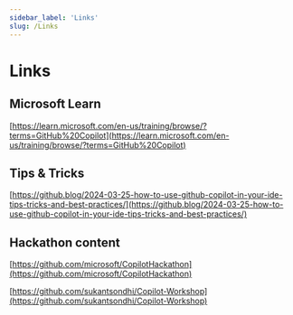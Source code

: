 ```yaml
---
sidebar_label: 'Links'
slug: /Links
---
```


# Links

## Microsoft Learn

[https://learn.microsoft.com/en-us/training/browse/?terms=GitHub%20Copilot](https://learn.microsoft.com/en-us/training/browse/?terms=GitHub%20Copilot)

## Tips & Tricks

[https://github.blog/2024-03-25-how-to-use-github-copilot-in-your-ide-tips-tricks-and-best-practices/](https://github.blog/2024-03-25-how-to-use-github-copilot-in-your-ide-tips-tricks-and-best-practices/)

## Hackathon content

[https://github.com/microsoft/CopilotHackathon](https://github.com/microsoft/CopilotHackathon)

[https://github.com/sukantsondhi/Copilot-Workshop](https://github.com/sukantsondhi/Copilot-Workshop)

